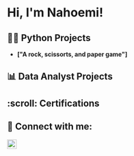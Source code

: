 <h1>Hi, I'm Nahoemi!</h1>

<h2>👨‍💻 Python Projects</h2>

- <b>["A rock, scissorts, and paper game"]</b>




  

<h2>📊 Data Analyst Projects</h2>


<h2>:scroll: Certifications</h2>


<h2> 🤳 Connect with me:</h2>

<a href="https://www.linkedin.com/in/nahoemipablo" target="_blank">
  <img align="left" alt="Nahoemipablo | LinkedIn" width="22px" src="https://cdn.jsdelivr.net/npm/simple-icons@v3/icons/linkedin.svg">
</a>

<!--
**NahoemiP/NahoemiP** is a ✨ _special_ ✨ repository because its `README.md` (this file) appears on your GitHub profile.

Here are some ideas to get you started:

- 🔭 I’m currently working on ...
- 🌱 I’m currently learning ...
- 👯 I’m looking to collaborate on ...
- 🤔 I’m looking for help with ...
- 💬 Ask me about ...
- 📫 How to reach me: ...
- 😄 Pronouns: ...
- ⚡ Fun fact: ...
-->
